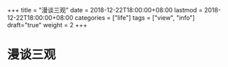 +++
title = "漫谈三观"
date = 2018-12-22T18:00:00+08:00
lastmod = 2018-12-22T18:00:00+08:00
categories = ["life"]
tags = ["view", "info"]
draft="true"
weight = 2
+++

# 漫谈三观

